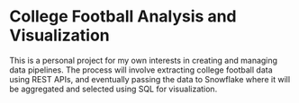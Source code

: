 # College Football Analysis and Visualization

This is a personal project for my own interests in creating and managing data pipelines. The process will involve extracting college football data using REST APIs, and eventually passing the data to Snowflake where it will be aggregated and selected using SQL for visualization.
